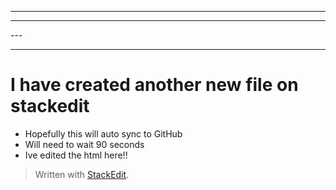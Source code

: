 <hr>
<hr>---


---




  
  
  <title>Another New File</title>
  


  <div class="stackedit__html"><h1 id="i-have-created-another-new-file-on-stackedit">I have created another new file on stackedit</h1>
<ul>
<li>Hopefully this will auto sync to GitHub</li>
<li>Will need to wait 90 seconds</li>
<li>Ive edited the html here!!</li>
</ul>
<blockquote>
<p>Written with <a href="https://stackedit.io/">StackEdit</a>.</p>
</blockquote>
</div>



<!--stackedit_data:
eyJoaXN0b3J5IjpbMTE3MzI1NTQ2OF19
-->